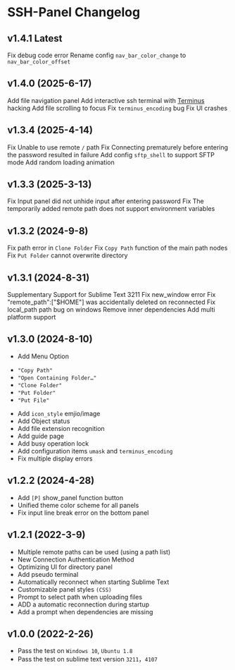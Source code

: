 SSH-Panel Changelog
===================

v1.4.1 Latest
-------------
Fix debug code error
Rename config `nav_bar_color_change` to `nav_bar_color_offset`

v1.4.0 (2025-6-17)
------------------
Add file navigation panel
Add interactive ssh terminal with [Terminus](https://packagecontrol.io/packages/Terminus) hacking
Add file scrolling to focus
Fix `terminus_encoding` bug
Fix UI crashes

v1.3.4 (2025-4-14)
------------------
Fix Unable to use remote `/` path
Fix Connecting prematurely before entering the password resulted in failure
Add config `sftp_shell` to support SFTP mode
Add random loading animation

v1.3.3 (2025-3-13)
------------------
Fix Input panel did not unhide input after entering password
Fix The temporarily added remote path does not support environment variables

v1.3.2 (2024-9-8)
-----------------
Fix path error in `Clone Folder`
Fix `Copy Path` function of the main path nodes
Fix `Put Folder` cannot overwrite directory

v1.3.1 (2024-8-31)
------------------
Supplementary Support for Sublime Text 3211
Fix new_window error
Fix "remote_path":["$HOME"] was accidentally deleted on reconnected
Fix local_path path bug on windows
Remove inner dependencies
Add multi platform support

v1.3.0 (2024-8-10)
------------------
* Add Menu Option
- `"Copy Path"`
- `"Open Containing Folder…"`
- `"Clone Folder"`
- `"Put Folder"`
- `"Put File"`
* Add `icon_style` emjio/image
* Add Object status
* Add file extension recognition
* Add guide page
* Add busy operation lock
* Add configuration items `umask` and `terminus_encoding`
* Fix multiple display errors

v1.2.2 (2024-4-28)
------------------
* Add `[P]` show_panel function button
* Unified theme color scheme for all panels
* Fix input line break error on the bottom panel

v1.2.1 (2022-3-9)
-----------------

* Multiple remote paths can be used (using a path list)
* New Connection Authentication Method
* Optimizing UI for directory panel
* Add pseudo terminal
* Automatically reconnect when starting Sublime Text
* Customizable panel styles `(CSS)`
* Prompt to select path when uploading files
* ADD a automatic reconnection during startup
* Add a prompt when dependencies are missing

v1.0.0 (2022-2-26)
------------------

* Pass the test on `Windows 10`, `Ubuntu 1.8`
* Pass the test on sublime text version `3211`，`4107`